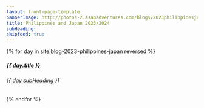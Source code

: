```yaml
---
layout: front-page-template
bannerImage: http://photos-2.asapadventures.com/blogs/2023philippinesjapan/2024-01-03/PXL_20240103_060853269.jpg_compressed.JPEG
title: Philippines and Japan 2023/2024
subHeading: 
skipfeed: true
---
```


<div class="text-uppercase adventure-list experience">
  {% for day in site.blog-2023-philippines-japan reversed %}
    <div class="col-md-6 col-sm-6 animated fadeInUp" data-wow-delay="0.1s" data-wow-duration="1s">
      <a href="{{day.url | prepend: site.baseurl}}">
        <img src="{{ day.bannerImage }}"  alt="" class="img-responsive">
        <div class="overlay-lnk text-uppercase text-center">
          <i class="icon icon-streetsign"></i>
          <h5>{{ day.title }}</h5>
          <h6>{{ day.subHeading }}</h6>
        </div>
      </a>
    </div>
  {% endfor %}
</div>
